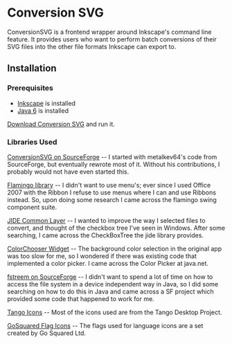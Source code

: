 # Conversion SVG

ConversionSVG is a frontend wrapper around Inkscape's command line feature. It
provides users who want to perform batch conversions of their SVG files into
the other file formats Inkscape can export to.

## Installation

### Prerequisites

- [Inkscape][inkscape] is installed
- [Java 6][2] is installed

[Download Conversion SVG][1] and run it.

### Libraries Used

[ConversionSVG on SourceForge][0] -- I started with metalkev64's code from SourceForge, but eventually rewrote most of it. Without his contributions, I probably would not have even started this.

[Flamingo library][flamingo] -- I didn't want to use menu's; ever since I used Office 2007 with the Ribbon I refuse to use menus where I can and use Ribbons instead. So, upon doing some research I came across the flamingo swing component suite.

[JIDE Common Layer][jide-common] -- I wanted to improve the way I selected files to convert, and thought of the checkbox tree I've seen in Windows. After some searching, I came across the CheckBoxTree the jide library provides. 

[ColorChooser Widget][colorchooser] -- The background color selection in the original app was too slow for me, so I wondered if there was existing code that implemented a color picker. I came across the Color Picker at java.net.

[fstreem on SourceForge][fstreem] -- I didn't want to spend a lot of time on how to access the file system in a device independent way in Java, so I did some searching on how to do this in Java and came across a SF project which provided some code that happened to work for me.

[Tango Icons][tango] -- Most of the icons used are from the Tango Desktop Project.

[GoSquared Flag Icons][gosquared] -- The flags used for language icons are a set created by Go Squared Ltd.

[0]: http://sourceforge.net/projects/conversionsvg/ "The original application"
[1]: https://github.com/erichschroeter/conversionsvg/downloads "Downloads page"
[2]: http://java.com/en/download/ "Java download page"
[inkscape]: http://inkscape.org/ "Open source vector graphics editor"
[flamingo]: http://mvnrepository.com/artifact/com.github.insubstantial/flamingo/7.0 "A collection of ribbon components for Swing applications"
[jide-common]: https://jide-oss.dev.java.net/ "JIDE Common Layer (Professional Swing Components)"
[colorchooser]: https://colorchooser.dev.java.net/ "A Swing widget for selecting colors with single mouse gesture"
[fstreem]: http://sourceforge.net/projects/fstreem/files/ "SourceForge File System TreeModel"
[tango]: http://tango.freedesktop.org/Tango_Icon_Library "The Tango Desktop Project"
[gosquared]: http://www.gosquared.com/liquidicity/archives/1493 "2400 Flag Icon Set"
